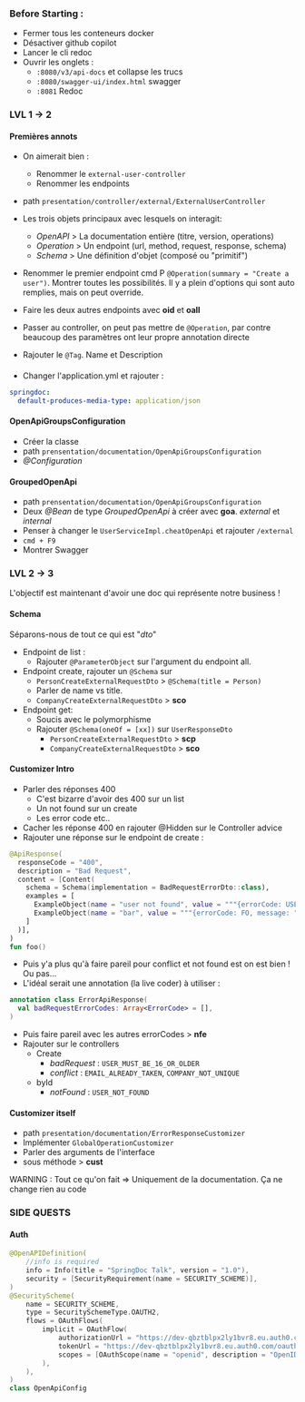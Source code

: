 ### Before Starting : 
- Fermer tous les conteneurs docker
- Désactiver github copilot
- Lancer le cli redoc
- Ouvrir les onglets : 
  - `:8080/v3/api-docs` et collapse les trucs
  - `:8080/swagger-ui/index.html` swagger
  - `:8081` Redoc



### LVL 1 -> 2

#### Premières annots
- On aimerait bien : 
  - Renommer le `external-user-controller`
  - Renommer les endpoints
- path `presentation/controller/external/ExternalUserController`
- Les trois objets principaux avec lesquels on interagit:
  - _OpenAPI_ > La documentation entière (titre, version, operations)
  - _Operation_ > Un endpoint (url, method, request, response, schema)
  - _Schema_ > Une définition d'objet (composé ou "primitif")
- Renommer le premier endpoint cmd P `@Operation(summary = "Create a user")`. Montrer toutes les possibilités. Il y a plein d'options qui sont auto remplies, mais on peut override.
- Faire les deux autres endpoints avec **oid** et **oall**

- Passer au controller, on peut pas mettre de `@Operation`, par contre beaucoup des paramètres ont leur propre annotation directe
- Rajouter le `@Tag`. Name et Description

####
- Changer l'application.yml et rajouter :
```yml
springdoc:
  default-produces-media-type: application/json
```

#### OpenApiGroupsConfiguration
- Créer la classe
- path `prensentation/documentation/OpenApiGroupsConfiguration`
- _@Configuration_

#### GroupedOpenApi
- path `prensentation/documentation/OpenApiGroupsConfiguration`
- Deux _@Bean_ de type _GroupedOpenApi_ à créer avec **goa**. _external_ et _internal_
- Penser à changer le `UserServiceImpl.cheatOpenApi` et rajouter `/external`
- `cmd + F9`
- Montrer Swagger

### LVL 2 -> 3

L'objectif est maintenant d'avoir une doc qui représente notre business !

#### Schema 
Séparons-nous de tout ce qui est "_dto_"
- Endpoint de list : 
  - Rajouter `@ParameterObject` sur l'argument du endpoint all.
- Endpoint create, rajouter un `@Schema` sur 
  - `PersonCreateExternalRequestDto` > `@Schema(title = Person)`
  - Parler de name vs title.
  - `CompanyCreateExternalRequestDto` > **sco**
- Endpoint get: 
  - Soucis avec le polymorphisme
  - Rajouter `@Schema(oneOf = [xx])` sur `UserResponseDto`
    - `PersonCreateExternalRequestDto` > **scp**
    - `CompanyCreateExternalRequestDto` > **sco**


#### Customizer Intro
- Parler des réponses 400
  - C'est bizarre d'avoir des 400 sur un list
  - Un not found sur un create
  - Les error code etc..
- Cacher les réponse 400 en rajouter @Hidden sur le Controller advice
- Rajouter une réponse sur le endpoint de create :
```kotlin
@ApiResponse(
  responseCode = "400",
  description = "Bad Request",
  content = [Content(
    schema = Schema(implementation = BadRequestErrorDto::class),
    examples = [
      ExampleObject(name = "user not found", value = """{errorCode: USER_MUST_BE16, message: "User must be 16 years old"}"""),
      ExampleObject(name = "bar", value = """{errorCode: FO, message: "User must be 16 years old"}"""),
    ]
  )],
)
fun foo()
  ```
- Puis y'a plus qu'à faire pareil pour conflict et not found est on est bien ! Ou pas...
- L'idéal serait une annotation (la live coder) à utiliser : 
```kotlin
annotation class ErrorApiResponse(
  val badRequestErrorCodes: Array<ErrorCode> = [],
)
```
- Puis faire pareil avec les autres errorCodes > **nfe**
- Rajouter sur le controllers 
  - Create
    - _badRequest_ : `USER_MUST_BE_16_OR_OLDER`
    - _conflict_ : `EMAIL_ALREADY_TAKEN`, `COMPANY_NOT_UNIQUE`
  - byId
    - _notFound_ : `USER_NOT_FOUND`

#### Customizer itself
- path `presentation/documentation/ErrorResponseCustomizer`
- Implémenter `GlobalOperationCustomizer`
- Parler des arguments de l'interface
- sous méthode > **cust**

WARNING : Tout ce qu'on fait => Uniquement de la documentation. Ça ne change rien au code


### SIDE QUESTS 

#### Auth 
```kotlin
@OpenAPIDefinition(
    //info is required
    info = Info(title = "SpringDoc Talk", version = "1.0"),
    security = [SecurityRequirement(name = SECURITY_SCHEME)],
)
@SecurityScheme(
    name = SECURITY_SCHEME,
    type = SecuritySchemeType.OAUTH2,
    flows = OAuthFlows(
        implicit = OAuthFlow(
            authorizationUrl = "https://dev-qbztblpx2ly1bvr8.eu.auth0.com/oauth/authorize",
            tokenUrl = "https://dev-qbztblpx2ly1bvr8.eu.auth0.com/oauth/token",
            scopes = [OAuthScope(name = "openid", description = "OpenID")]
        ),
    ),
)
class OpenApiConfig
```
